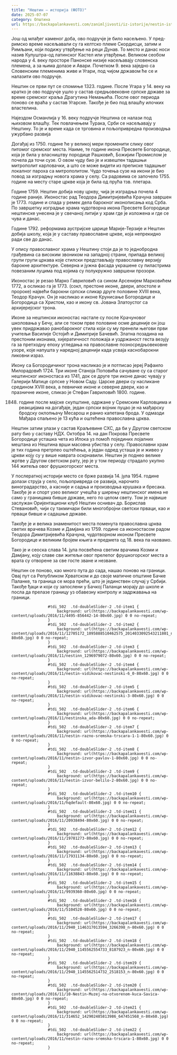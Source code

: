 ```yaml
---
title: "Нештин – историја (ФОТО)"
date: 2025-07-07
category: Општина
url: https://backapalankavesti.com/zanimljivosti/iz-istorije/nestin-istorija-foto-galerija-f/
---
```


Још од млађег каменог доба, ово подручје је било насељено. У пред-римско време насељавали су га келтско племе Скордисци, затим и Римљани, који подижу утврђење на реци Дунав. То место и данас носи назив Кулуштра-од латинског Кастел или утврђење. Великом сеобом народа у 4. веку просторе Панонске низије насељавају словенска племена, а за њима долазе и Авари. Почетком 9. века заједно са Словенским племенима живе и Угари, под чијом државом ће се и налазити ово подручје.

Нештин се први пут се спомиње 1323. године. После Угара у 14. веку на кратко је ово подручје ушло у састав средњовековне српске државе за време сремског краља Драгутина Немањића. После овог периода поново се враћа у састав Угарске. Такође је био под влашћу илочких властелина.

Најездом Османлија у 16. веку подручје Нештина се налази под њиховом влашћу. Тек повлачењем Турака, Срби се насељавају у Нештину. То је и време када се трговина и пољопривредна производња ужурбано развија

Догађај из 1750. године ће у великој мери променити слику овог питомог сремског места. Наиме, те године икона Пресвете Богородице, која је била у власништву породице Рашковић, Божијим Промислом је почела да точи сузе. О овом чуду био је и извештен тадашњи митрополит карловачки, а што се може видети из преписке тадашњег локалног пароха са митрополитом. Чудо точења сузе на икони је био повод за изградњу новога храма у селу. Са радовима се започело 1755. године на месту старе цркве која је била од прућа тзв. плетара.

Године 1759. Нештин добија нову цркву, чија је изградња почела 4 године раније. Иконостас рад Теодора Димитријевића Крачуна завршен је 1773. године и спада у ремек дела барокног иконописања код Срба. По завршетку изградње храма чудотворна икона Пресвете Богородице нештинске унесена је у свечаној литији у храм где је изложена и где се чува и данас.

Године 1792. реформама аустријске царице Марије-Терзије и Нештин добија школу, која је у саставу православне цркве, која непрекидно ради све до данас.

У опису православног храма у Нештину стоји да је то једнобродна грађевина са високим звоником на западној страни, припада великој групи групи цркава које стилски представљају православну верзију барокне архитектуре. Северна и јужна фасада украшене су пиластрима повезаним луцима под којима су полукружно завршени прозори.

Иконостас је резао Марко Гавриловић са сином Арсенијем Марковићем 1772, а осликао га је 1773. (сокл, престоне иконе, двери, апостоле и пророке) највећи барокни српски сликар друге половине XVIII века, Теодор Крачун. Он је насликао и иконе Крунисање Богородице и Богородица са Христом, као и икону св. Јована Златоустог са архијерејског трона.

Иконе за нештински иконостас настале су после Крачуновог школовања у Бечу, али се током прве половине осме деценије он још увек придржавао ранобарокног стила који су му пренели његови први учитељи Василије Остојић и Димитрије Бачевић. Златна позадина на престоним иконама, хијератичност положаја и уздржаност геста везују га за претходну епоху угледања на православне позносредњовековне узоре, које напушта у наредној деценији када усваја каснобарокни ликовни израз.

Икону са Богородичиног трона насликао је и потписао јереј Рафаило Милорадовић 1724. Три иконе Станоја Поповића сачуване су са старог нештинског иконостаса из 1741, док се друге три иконе данас чувају у Галерији Матице српске у Новом Саду. Царске двери су насликане средином XVIII века, а певничке иконе и северне двери, као и празничне иконе, сликао је Стефан Гавриловић 1800. године.

1848. године после мајске скупштине, одржане у Сремским Карловцима и реакцијама на догађаје, један српски војник пуцао је на мађарску бродску оклопњачу Месарош и ранио капетана брода. У одмазди Мађара спаљено је 13 кућа и оштећена православна црква.

Нештин затим улази у састав Краљевине СХС, да би у Другом светском рату био у саставу НДХ. Октобра 14. на дан Покрова Пресвете Богородице усташка чета из Илока уз помоћ појединих лојалних мештана из Нештина врши масовна убиства у селу. Православни храм је тих година претрпео оштећења, а један одред усташа је и живео у цркви коју су у више наврата оскрнавили. Нештин је поднео велике жртве у Другом светском рату, јер је у том периоду страдало укупно 144 житеља овог фрушкогорског места.

У послератној историји место се брже развија 14. јула 1954. године долази струја у село, пољопривреда се развија, нарочито виноградарство, а касније и садња и производња крушака и бресака. Такође је и спорт узео великог учешћа у ширењу нештинског имена не само у границама бивше државе, него по целом свету. Том је највише заслужан Оријентациони клуб Нештин оснивач др. Борислав Стевановић, чији су такмичари били многобројни светски прваци, као и прваци бивше и садашње државе.

Такође је и велика знаменитост места поменута православна црква светих врачева Козме и Дамјана из 1759. године са иконостасом радом Теодора Димитријевића Крачуна, чудотворном иконом Пресвете Богородице и великим бројем књига и предмета од 18. века па наовамо.

Тако је и сеоска слава 14. јула посвећена светим врачима Козми и Дамјану, коју славе сви житељи овог прелепог фрушкогорског места а врата су отворене за све госте зване и незване.

Нештин се поново, као много пута до сада, нашао поново на граници. Овај пут са Републиком Хрватском и до своје матичне општине Бачке Паланке, та граница се мора прећи, што је јединствен случај у Србији. Такође ђаци и који су запослени у Бачкој Паланци морају до школе и посла да прелазе границу уз обавезну контролу и задржавања на граници.

                
                    
                    #tdi_502  .td-doubleSlider-2 .td-item1 {
                        background: url(https://backapalankavesti.com/wp-content/uploads/2016/11/4495-856442-14-80x60.jpg) 0 0 no-repeat;
                    }
                    #tdi_502  .td-doubleSlider-2 .td-item2 {
                        background: url(https://backapalankavesti.com/wp-content/uploads/2016/11/12705172_1095888510462575_2014033092543211801_n-80x60.jpg) 0 0 no-repeat;
                    }
                    #tdi_502  .td-doubleSlider-2 .td-item3 {
                        background: url(https://backapalankavesti.com/wp-content/uploads/2016/11/nestinn_1296979072-80x60.jpg) 0 0 no-repeat;
                    }
                    #tdi_502  .td-doubleSlider-2 .td-item4 {
                        background: url(https://backapalankavesti.com/wp-content/uploads/2016/11/nestin-vidikovac-nestinski-6_0-80x60.jpg) 0 0 no-repeat;
                    }
                    #tdi_502  .td-doubleSlider-2 .td-item5 {
                        background: url(https://backapalankavesti.com/wp-content/uploads/2016/11/nestin-vidikovac-nestinski-3-80x60.jpg) 0 0 no-repeat;
                    }
                    #tdi_502  .td-doubleSlider-2 .td-item6 {
                        background: url(https://backapalankavesti.com/wp-content/uploads/2016/11/nestinska_ada-80x60.jpg) 0 0 no-repeat;
                    }
                    #tdi_502  .td-doubleSlider-2 .td-item7 {
                        background: url(https://backapalankavesti.com/wp-content/uploads/2016/11/nestin-razno-sremska-trscara-1-1-80x60.jpg) 0 0 no-repeat;
                    }
                    #tdi_502  .td-doubleSlider-2 .td-item8 {
                        background: url(https://backapalankavesti.com/wp-content/uploads/2016/11/nestin-izvor-pavlov-1-80x60.jpg) 0 0 no-repeat;
                    }
                    #tdi_502  .td-doubleSlider-2 .td-item9 {
                        background: url(https://backapalankavesti.com/wp-content/uploads/2016/11/nestin-izvor-belilo-2-80x60.jpg) 0 0 no-repeat;
                    }
                    #tdi_502  .td-doubleSlider-2 .td-item10 {
                        background: url(https://backapalankavesti.com/wp-content/uploads/2016/11/hqdefault-80x60.jpg) 0 0 no-repeat;
                    }
                    #tdi_502  .td-doubleSlider-2 .td-item11 {
                        background: url(https://backapalankavesti.com/wp-content/uploads/2016/11/20938494-80x60.jpg) 0 0 no-repeat;
                    }
                    #tdi_502  .td-doubleSlider-2 .td-item12 {
                        background: url(https://backapalankavesti.com/wp-content/uploads/2016/11/19781273-80x60.jpg) 0 0 no-repeat;
                    }
                    #tdi_502  .td-doubleSlider-2 .td-item13 {
                        background: url(https://backapalankavesti.com/wp-content/uploads/2016/11/17931134-80x60.jpg) 0 0 no-repeat;
                    }
                    #tdi_502  .td-doubleSlider-2 .td-item14 {
                        background: url(https://backapalankavesti.com/wp-content/uploads/2016/11/11638843-80x60.jpg) 0 0 no-repeat;
                    }
                    #tdi_502  .td-doubleSlider-2 .td-item15 {
                        background: url(https://backapalankavesti.com/wp-content/uploads/2016/11/9939360-80x60.jpg) 0 0 no-repeat;
                    }
                    #tdi_502  .td-doubleSlider-2 .td-item16 {
                        background: url(https://backapalankavesti.com/wp-content/uploads/2016/11/5104528-80x60.jpg) 0 0 no-repeat;
                    }
                    #tdi_502  .td-doubleSlider-2 .td-item17 {
                        background: url(https://backapalankavesti.com/wp-content/uploads/2016/11/2940_1146317013594_3266398_n-80x60.jpg) 0 0 no-repeat;
                    }
                    #tdi_502  .td-doubleSlider-2 .td-item18 {
                        background: url(https://backapalankavesti.com/wp-content/uploads/2016/11/2940_1145562554733_8187923_n-80x60.jpg) 0 0 no-repeat;
                    }
                    #tdi_502  .td-doubleSlider-2 .td-item19 {
                        background: url(https://backapalankavesti.com/wp-content/uploads/2016/11/2940_1145562514732_2518153_n-80x60.jpg) 0 0 no-repeat;
                    }
                    #tdi_502  .td-doubleSlider-2 .td-item20 {
                        background: url(https://backapalankavesti.com/wp-content/uploads/2016/11/10-Nestin-Muzej-na-otvorenom-kuca-Savica-80x60.jpg) 0 0 no-repeat;
                    }
                    #tdi_502  .td-doubleSlider-2 .td-item21 {
                        background: url(https://backapalankavesti.com/wp-content/uploads/2016/11/314652_142902485813986_647451568_n-80x60.jpg) 0 0 no-repeat;
                    }
                    #tdi_502  .td-doubleSlider-2 .td-item22 {
                        background: url(https://backapalankavesti.com/wp-content/uploads/2016/11/nestin-razno-sremska-trscara-1-80x60.jpg) 0 0 no-repeat;
                    }
